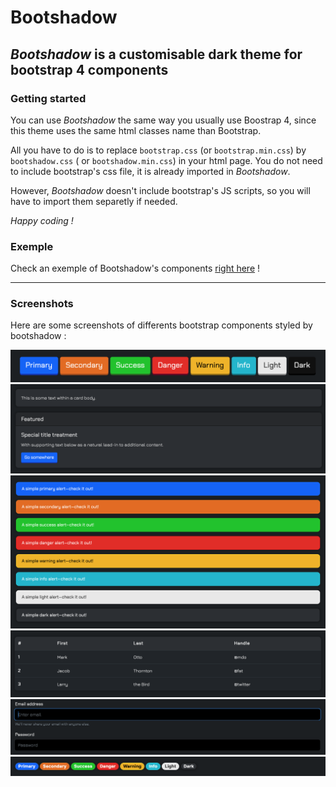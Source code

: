 # Bootshadow
## *Bootshadow* is a customisable dark theme for bootstrap 4 components

### Getting started
You can use *Bootshadow* the same way you usually use Boostrap 4, 
since this theme uses the same html classes name than Bootstrap.

All you have to do is to replace `bootstrap.css` (or `bootstrap.min.css`) by `bootshadow.css` ( or `bootshadow.min.css`) in your html page. You do not need to include bootstrap's css file, it is already imported in *Bootshadow*. 

However, *Bootshadow* doesn't include bootstrap's JS scripts, so you will have to import them separetly if needed.

*Happy coding !*

### Exemple
Check an exemple of Bootshadow's components [right here](https://projects.obrassard.ca/Bootshadow) !

***

### Screenshots
Here are some screenshots of differents bootstrap components styled by bootshadow :

![buttons](./screenshots/buttons.png)
![cards](./screenshots/cards.png)
![alerts](./screenshots/alerts.png)
![tables](./screenshots/table.png)
![inputs](./screenshots/inputs.png)
![labels](./screenshots/labels.png)
